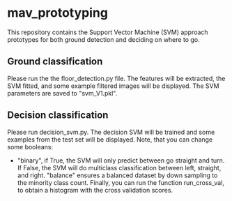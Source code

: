 # mav_prototyping
This repository contains the Support Vector Machine (SVM) approach prototypes for both ground detection and deciding on where to go.

## Ground classification
Please run the the floor_detection.py file. The features will be extracted, the SVM fitted, and some example filtered images will be displayed. The SVM parameters are saved to "svm_V1.pkl".

## Decision classification
Please run decision_svm.py. The decision SVM will be trained and some examples from the test set will be displayed. Note, that you can change some booleans:
- "binary", if True, the SVM will only predict between go straight and turn. If False, the SVM will do multiclass classification between left, straight, and right. "balance" ensures a balanced dataset by down sampling to the minority class count. Finally, you can run the function run_cross_val, to obtain a histogram with the cross validation scores.
